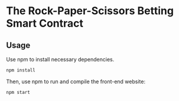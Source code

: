 # The Rock-Paper-Scissors Betting Smart Contract

## Usage

Use npm to install necessary dependencies.

```bash
npm install
```

Then, use npm to run and compile the front-end website:

```bash
npm start
```
